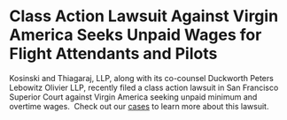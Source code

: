 # Class Action Lawsuit Against Virgin America Seeks Unpaid Wages for Flight Attendants and Pilots

Kosinski and Thiagaraj, LLP, along with its co-counsel Duckworth Peters Lebowitz Olivier LLP, recently filed a class action lawsuit in San Francisco Superior Court against Virgin America seeking unpaid minimum and overtime wages.  Check out our [cases](/cases) to learn more about this lawsuit.